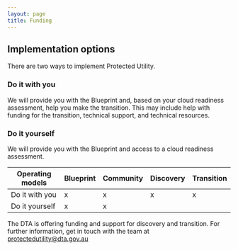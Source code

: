 ```yaml
---
layout: page
title: Funding
---
```


## Implementation options 

There are two ways to implement Protected Utility. 

### Do it with you 

We will provide you with the Blueprint and, based on your cloud readiness assessment, help you make the transition. This may include help with funding for the transition, technical support, and technical resources. 

### Do it yourself  

We will provide you with the Blueprint and access to a cloud readiness assessment. 

Operating models | Blueprint | Community | Discovery | Transition
--- | --- | --- | --- | ---
Do it with you | x | x | x | x
Do it yourself | x | x | | 

The DTA is offering funding and support for discovery and transition. For further information, get in touch with the team at [protectedutility@dta.gov.au](mailto:protectedutility@dta.gov.au)